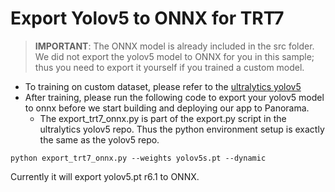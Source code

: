 # Export Yolov5 to ONNX for TRT7

> **IMPORTANT**: The ONNX model is already included in the src folder. We did not export the yolov5 model to ONNX for you in this sample; thus you need to export it yourself if you trained a custom model.

- To training on custom dataset, please refer to the [ultralytics yolov5](https://github.com/ultralytics/yolov5/blob/master/export.py)
- After training, please run the following code to export your yolov5 model to onnx before we start building and deploying our app to Panorama. 
    - The export_trt7_onnx.py is part of the export.py script in the ultralytics yolov5 repo. Thus the python environment setup is exactly the same as the yolov5 repo.

```
python export_trt7_onnx.py --weights yolov5s.pt --dynamic
```

Currently it will export yolov5.pt r6.1 to ONNX.